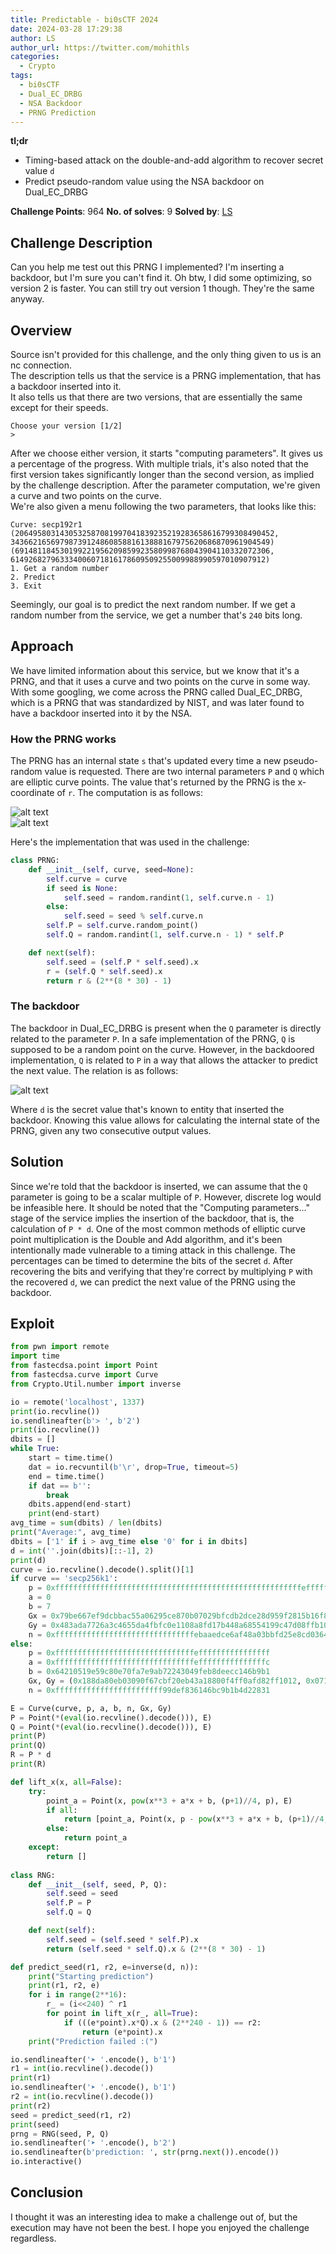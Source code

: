 ```yaml
---
title: Predictable - bi0sCTF 2024
date: 2024-03-28 17:29:38
author: LS
author_url: https://twitter.com/mohithls
categories:
  - Crypto
tags:
  - bi0sCTF
  - Dual_EC_DRBG
  - NSA Backdoor
  - PRNG Prediction
---
```


**tl;dr**

+ Timing-based attack on the double-and-add algorithm to recover secret value `d`
+ Predict pseudo-random value using the NSA backdoor on Dual_EC_DRBG

<!--more-->

**Challenge Points**: 964
**No. of solves**: 9
**Solved by**: [LS](https://twitter.com/mohithls)

## Challenge Description

Can you help me test out this PRNG I implemented? I'm inserting a backdoor, but I'm sure you can't find it. Oh btw, I did some optimizing, so version 2 is faster. You can still try out version 1 though. They're the same anyway.

## Overview  

Source isn't provided for this challenge, and the only thing given to us is an nc connection.  
The description tells us that the service is a PRNG implementation, that has a backdoor inserted into it.  
It also tells us that there are two versions, that are essentially the same except for their speeds. 
```
Choose your version [1/2]
>
```
After we choose either version, it starts "computing parameters". It gives us a percentage of the progress. 
With multiple trials, it's also noted that the first version takes significantly longer than the second version, as implied by the challenge description. 
After the parameter computation, we're given a curve and two points on the curve.  
We're also given a menu following the two parameters, that looks like this: 
```
Curve: secp192r1
(2064958031430532587081997041839235219283658616799308490452, 3436621656979873912486085881613888167975620686870961904549)
(691481184530199221956209859923580998768043904110332072306, 614926827963334006071816178609509255009988990597010907912)
1. Get a random number
2. Predict
3. Exit
```
Seemingly, our goal is to predict the next random number. 
If we get a random number from the service, we get a number that's `240` bits long. 

## Approach

We have limited information about this service, but we know that it's a PRNG, and that it uses a curve and two points on the curve in some way. 
With some googling, we come across the PRNG called Dual_EC_DRBG, which is a PRNG that was standardized by NIST, and was later found to have a backdoor inserted into it by the NSA.

### How the PRNG works

The PRNG has an internal state `s` that's updated every time a new pseudo-random value is requested. 
There are two internal parameters `P` and `Q` which are elliptic curve points. 
The value that's returned by the PRNG is the x-coordinate of `r`. The computation is as follows: 

![alt text](image.png)  
![alt text](image-1.png)


Here's the implementation that was used in the challenge: 
```python
class PRNG:
    def __init__(self, curve, seed=None):
        self.curve = curve
        if seed is None:
            self.seed = random.randint(1, self.curve.n - 1)
        else:
            self.seed = seed % self.curve.n
        self.P = self.curve.random_point()
        self.Q = random.randint(1, self.curve.n - 1) * self.P

    def next(self):
        self.seed = (self.P * self.seed).x
        r = (self.Q * self.seed).x
        return r & (2**(8 * 30) - 1)
```

### The backdoor

The backdoor in Dual_EC_DRBG is present when the `Q` parameter is directly related to the parameter `P`. In a safe implementation of the PRNG, `Q` is supposed to be a random point on the curve. However, in the backdoored implementation, `Q` is related to `P` in a way that allows the attacker to predict the next value.
The relation is as follows:

![alt text](image-2.png)

Where `d` is the secret value that's known to entity that inserted the backdoor.
Knowing this value allows for calculating the internal state of the PRNG, given any two consecutive output values. 

## Solution

Since we're told that the backdoor is inserted, we can assume that the `Q` parameter is going to be a scalar multiple of `P`. However, discrete log would be infeasible here. It should be noted that the "Computing parameters..." stage of the service implies the insertion of the backdoor, that is, the calculation of `P * d`. 
One of the most common methods of elliptic curve point multiplication is the Double and Add algorithm, and it's been intentionally made vulnerable to a timing attack in this challenge. 
The percentages can be timed to determine the bits of the secret `d`.
After recovering the bits and verifying that they're correct by multiplying `P` with the recovered `d`, we can predict the next value of the PRNG using the backdoor.

## Exploit

```python
from pwn import remote
import time
from fastecdsa.point import Point
from fastecdsa.curve import Curve
from Crypto.Util.number import inverse

io = remote('localhost', 1337)
print(io.recvline())
io.sendlineafter(b'> ', b'2')
print(io.recvline())
dbits = []
while True:
    start = time.time()
    dat = io.recvuntil(b'\r', drop=True, timeout=5)
    end = time.time()
    if dat == b'':
        break
    dbits.append(end-start)
    print(end-start)
avg_time = sum(dbits) / len(dbits)
print("Average:", avg_time)
dbits = ['1' if i > avg_time else '0' for i in dbits]
d = int(''.join(dbits)[::-1], 2)
print(d)
curve = io.recvline().decode().split()[1]
if curve == 'secp256k1':
    p = 0xfffffffffffffffffffffffffffffffffffffffffffffffffffffffefffffc2f
    a = 0
    b = 7
    Gx = 0x79be667ef9dcbbac55a06295ce870b07029bfcdb2dce28d959f2815b16f81798
    Gy = 0x483ada7726a3c4655da4fbfc0e1108a8fd17b448a68554199c47d08ffb10d4b8
    n = 0xfffffffffffffffffffffffffffffffebaaedce6af48a03bbfd25e8cd0364141
else:
    p = 0xfffffffffffffffffffffffffffffffeffffffffffffffff
    a = 0xfffffffffffffffffffffffffffffffefffffffffffffffc
    b = 0x64210519e59c80e70fa7e9ab72243049feb8deecc146b9b1
    Gx, Gy = (0x188da80eb03090f67cbf20eb43a18800f4ff0afd82ff1012, 0x07192b95ffc8da78631011ed6b24cdd573f977a11e794811)
    n = 0xffffffffffffffffffffffff99def836146bc9b1b4d22831

E = Curve(curve, p, a, b, n, Gx, Gy)
P = Point(*(eval(io.recvline().decode())), E)
Q = Point(*(eval(io.recvline().decode())), E)
print(P)
print(Q)
R = P * d
print(R)

def lift_x(x, all=False):
    try:
        point_a = Point(x, pow(x**3 + a*x + b, (p+1)//4, p), E)
        if all:
            return [point_a, Point(x, p - pow(x**3 + a*x + b, (p+1)//4, p), E)]
        else:
            return point_a
    except:
        return []
    
class RNG:
    def __init__(self, seed, P, Q):
        self.seed = seed
        self.P = P
        self.Q = Q

    def next(self): 
        self.seed = (self.seed * self.P).x
        return (self.seed * self.Q).x & (2**(8 * 30) - 1)

def predict_seed(r1, r2, e=inverse(d, n)):
    print("Starting prediction")
    print(r1, r2, e)
    for i in range(2**16):
        r_ = (i<<240) ^ r1
        for point in lift_x(r_, all=True):
            if (((e*point).x*Q).x & (2**240 - 1)) == r2:
                return (e*point).x
    print("Prediction failed :(")

io.sendlineafter('➤ '.encode(), b'1')
r1 = int(io.recvline().decode())
print(r1)
io.sendlineafter('➤ '.encode(), b'1')
r2 = int(io.recvline().decode())
print(r2)
seed = predict_seed(r1, r2)
print(seed)
prng = RNG(seed, P, Q)
io.sendlineafter('➤ '.encode(), b'2')
io.sendlineafter(b'prediction: ', str(prng.next()).encode())
io.interactive()
```

## Conclusion
I thought it was an interesting idea to make a challenge out of, but the execution may have not been the best. I hope you enjoyed the challenge regardless. 